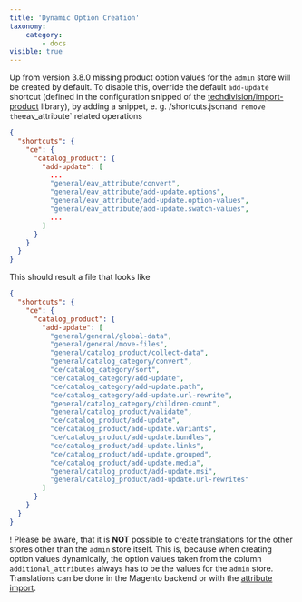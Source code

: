```yaml
---
title: 'Dynamic Option Creation'
taxonomy:
    category:
        - docs
visible: true
---
```


Up from version 3.8.0 missing product option values for the `admin` store will be created by default. To disable this, override the default `add-update` shortcut (defined in the configuration snipped of the [techdivision/import-product](https://github.com/techdivision/import-product/blob/19.x/etc/configuration/shortcuts.json) library), by adding a snippet, e. g. <custom-configuration-dir>/shortcuts.json` and remove the `eav_attribute` related operations

```json
{
  "shortcuts": {
    "ce": {
      "catalog_product": {
        "add-update": [
          ...
          "general/eav_attribute/convert",
          "general/eav_attribute/add-update.options",
          "general/eav_attribute/add-update.option-values",
          "general/eav_attribute/add-update.swatch-values",
          ...
        ]
      }
    }
  }
}
```
    
This should result a file that looks like

```json
{
  "shortcuts": {
    "ce": {
      "catalog_product": {
        "add-update": [
          "general/general/global-data",
          "general/general/move-files",
          "general/catalog_product/collect-data",
          "general/catalog_category/convert",
          "ce/catalog_category/sort",
          "ce/catalog_category/add-update",
          "ce/catalog_category/add-update.path",
          "ce/catalog_category/add-update.url-rewrite",
          "general/catalog_category/children-count",
          "general/catalog_product/validate",
          "ce/catalog_product/add-update",
          "ce/catalog_product/add-update.variants",
          "ce/catalog_product/add-update.bundles",
          "ce/catalog_product/add-update.links",
          "ce/catalog_product/add-update.grouped",
          "ce/catalog_product/add-update.media",
          "general/catalog_product/add-update.msi",
          "general/catalog_product/add-update.url-rewrites"
        ]
      }
    }
  }
}
```

! Please be aware, that it is **NOT** possible to create translations for the other stores other than the `admin` store itself. This is, because when creating option values dynamically, the option values taken from the column `additional_attributes` always has to be the values for the `admin` store. Translations can be done in the Magento backend or with the [attribute import](/file-structure/attributes).